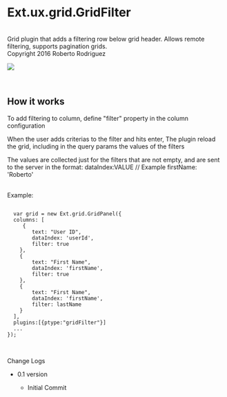 <br>
<h1>Ext.ux.grid.GridFilter</h1>

<br>
  Grid plugin that adds a filtering row below grid header.
  Allows remote filtering, supports pagination grids.
<br>
  Copyright 2016 Roberto Rodriguez
<br>

<img src="http://res.cloudinary.com/titorobe/image/upload/v1468251216/ExtJs_GridFilterPlugin_ow2bvv.jpg"></img>

<br>

<h2>How it works</h2>

To add filtering to column, define "filter" property in the column configuration

When the user adds criterias to the filter and hits enter,
  The plugin reload the grid, including in the query params the values of the filters
  
  The values are collected just for the filters that are not empty,
  and are sent to the server in the format:
  dataIndex:VALUE    // Example  firstName: 'Roberto'

  <br>
  Example:
<pre><code>
  var grid = new Ext.grid.GridPanel({
  columns: [
     {
        text: "User ID",
        dataIndex: 'userId', 
        filter: true
    },
    {
        text: "First Name",
        dataIndex: 'firstName', 
        filter: true
    },
    {
        text: "First Name",
        dataIndex: 'firstName', 
        filter: lastName
    }
  ],
  plugins:[{ptype:"gridFilter"}]
  ...
});
</code></pre>


<br>

<p2>Change Logs</p2>
<ul>
<li><p>0.1 version</p>

<ul>
	<li>Initial Commit</li>
</ul>

</ul>